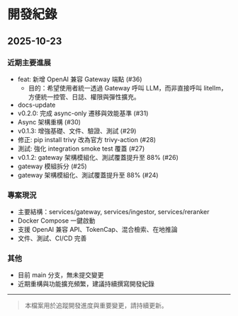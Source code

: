 # 開發紀錄

## 2025-10-23

### 近期主要進展
- feat: 新增 OpenAI 兼容 Gateway 端點 (#36)
	- 目的：希望使用者統一透過 Gateway 呼叫 LLM，而非直接呼叫 litellm，方便統一控管、日誌、權限與彈性擴充。
- docs-update
- v0.2.0: 完成 async-only 遷移與效能基準 (#31)
- Async 架構重構 (#30)
- v0.1.3: 增強基礎、文件、驗證、測試 (#29)
- 修正: pip install trivy 改為官方 trivy-action (#28)
- 測試: 強化 integration smoke test 覆蓋 (#27)
- v0.1.2: gateway 架構模組化、測試覆蓋提升至 88% (#26)
- gateway 模組拆分 (#25)
- gateway 架構模組化、測試覆蓋提升至 88% (#24)

### 專案現況
- 主要結構：services/gateway, services/ingestor, services/reranker
- Docker Compose 一鍵啟動
- 支援 OpenAI 兼容 API、TokenCap、混合檢索、在地推論
- 文件、測試、CI/CD 完善

### 其他
- 目前 main 分支，無未提交變更
- 近期重構與功能擴充頻繁，建議持續撰寫開發紀錄

---

> 本檔案用於追蹤開發進度與重要變更，請持續更新。
